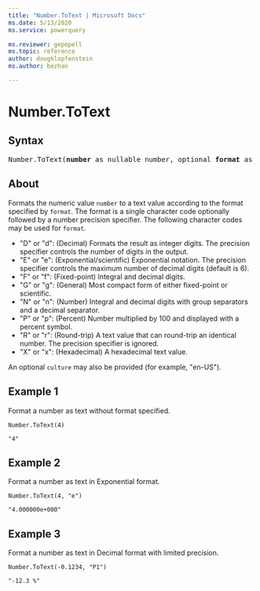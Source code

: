 ```yaml
---
title: "Number.ToText | Microsoft Docs"
ms.date: 5/13/2020
ms.service: powerquery

ms.reviewer: gepopell
ms.topic: reference
author: dougklopfenstein
ms.author: bezhan

---
```

# Number.ToText

## Syntax

<pre>
Number.ToText(<b>number</b> as nullable number, optional <b>format</b> as nullable text, optional <b>culture</b> as nullable text) as nullable text 
</pre>
  
## About  
Formats the numeric value `number` to a text value according to the format specified by `format`. The format is a single character code optionally followed by a number precision specifier. The following character codes may be used for `format`. <ul> <li>"D" or "d": (Decimal) Formats the result as integer digits. The precision specifier controls the number of digits in the output. </li> <li>"E" or "e": (Exponential/scientific) Exponential notation. The precision specifier controls the maximum number of decimal digits (default is 6). </li> <li>"F" or "f": (Fixed-point) Integral and decimal digits.</li> <li>"G" or "g": (General) Most compact form of either fixed-point or scientific. </li> <li>"N" or "n": (Number) Integral and decimal digits with group separators and a decimal separator. </li> <li>"P" or "p": (Percent) Number multiplied by 100 and displayed with a percent symbol. </li> <li>"R" or "r": (Round-trip) A text value that can round-trip an identical number. The precision specifier is ignored. </li> <li>"X" or "x": (Hexadecimal) A hexadecimal text value. </li> </ul> An optional `culture` may also be provided (for example, "en-US").

## Example 1
Format a number as text without format specified.

```powerquery-m
Number.ToText(4)
```

`"4"`

## Example 2
Format a number as text in Exponential format.

```powerquery-m
Number.ToText(4, "e")
```

`"4.000000e+000"`

## Example 3
Format a number as text in Decimal format with limited precision.

```powerquery-m
Number.ToText(-0.1234, "P1")
```

`"-12.3 %"`
